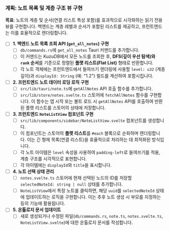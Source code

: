### 계획: 노트 목록 및 계층 구조 뷰 구현

**목표**: 노트의 계층 및 순서(연결 리스트 특성 포함)를 효과적으로 시각화하는 읽기 전용 뷰를 구현합니다. 백엔드는 계층 레벨과 순서가 포함된 리스트를 제공하고, 프런트엔드는 이를 효율적으로 렌더링합니다.

- [ ] **1. 백엔드 노트 목록 조회 API (`get_all_notes`) 구현**
    - [ ] `db/commands.rs`에 `get_all_notes` Tauri 커맨드를 추가합니다.
    - [ ] 이 커맨드는 KuzuDB에서 모든 노드를 조회한 후, **DFS(깊이 우선 탐색)와 `rank` 순서**를 기준으로 정렬된 **플랫 리스트(Flat List)** 형태로 반환합니다.
    - [ ] 각 노트 객체에는 프런트엔드에서 들여쓰기 렌더링에 사용할 `level: u32` (계층 깊이)과 `displayId: String` (예: "1.2") 필드를 계산하여 포함시킵니다.

- [ ] **2. 프런트엔드 노트 데이터 로딩 로직 구현**
    - [ ] `src/lib/tauri/note.ts`에 `getAllNotes` API 호출 함수를 추가합니다.
    - [ ] `src/lib/store/notes.svelte.ts` 스토어에 `fetchAllNotes` 함수를 구현합니다. 이 함수는 앱 시작 또는 볼트 로드 시 `getAllNotes` API를 호출하여 반환된 플랫 리스트를 스토어의 상태에 저장합니다.

- [ ] **3. 프런트엔드 `NoteListView` 컴포넌트 구현**
    - [ ] `src/lib/components/sidebar/NoteListView.svelte` 컴포넌트를 생성합니다.
    - [ ] 이 컴포넌트는 스토어의 **플랫 리스트**를 `#each` 블록으로 순회하며 렌더링합니다. 이는 긴 형제 목록(연결 리스트)을 효율적으로 처리하는 데 최적화된 방식입니다.
    - [ ] 각 노트 아이템은 `level` 속성을 사용하여 `padding-left`로 들여쓰기를 적용, 계층 구조를 시각적으로 표현합니다.
    - [ ] 각 아이템에는 `displayId`와 `title`을 표시합니다.

- [ ] **4. 노트 선택 상태 관리**
    - [ ] `notes.svelte.ts` 스토어에 현재 선택된 노드의 ID를 저장할 `selectedNoteId: string | null` 상태를 추가합니다.
    - [ ] `NoteListView`에서 특정 노트를 클릭하면, 해당 `uuid`를 `selectedNoteId` 상태에 업데이트하는 로직을 구현합니다. 이는 추후 노트 생성 시 부모를 지정하는 등의 기능에 활용됩니다.

- [ ] **5. 온톨로지 문서 업데이트**
    - [ ] 새로 생성되거나 수정된 파일(`db/commands.rs`, `note.ts`, `notes.svelte.ts`, `NoteListView.svelte`)에 대한 온톨로지 문서를 작성합니다.